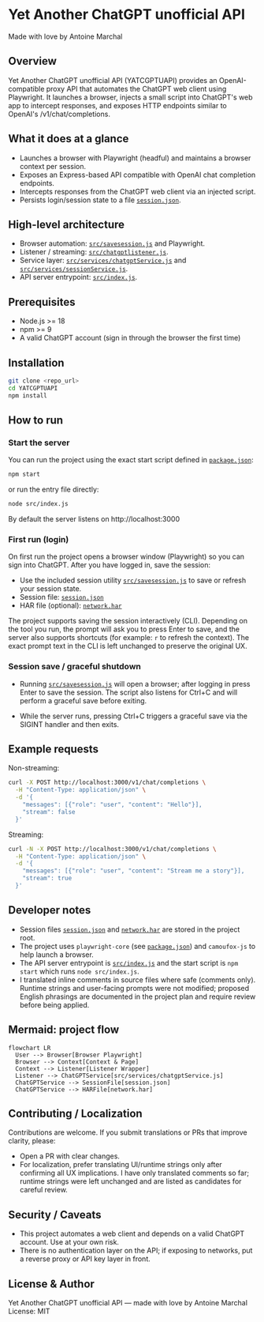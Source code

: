# Yet Another ChatGPT unofficial API

Made with love by Antoine Marchal

## Overview

Yet Another ChatGPT unofficial API (YATCGPTUAPI) provides an OpenAI-compatible proxy API that automates the ChatGPT web client using Playwright. It launches a browser, injects a small script into ChatGPT's web app to intercept responses, and exposes HTTP endpoints similar to OpenAI's /v1/chat/completions.

## What it does at a glance

- Launches a browser with Playwright (headful) and maintains a browser context per session.
- Exposes an Express-based API compatible with OpenAI chat completion endpoints.
- Intercepts responses from the ChatGPT web client via an injected script.
- Persists login/session state to a file [`session.json`](session.json:1).

## High-level architecture

- Browser automation: [`src/savesession.js`](src/savesession.js:1) and Playwright.
- Listener / streaming: [`src/chatgptlistener.js`](src/chatgptlistener.js:1).
- Service layer: [`src/services/chatgptService.js`](src/services/chatgptService.js:1) and [`src/services/sessionService.js`](src/services/sessionService.js:1).
- API server entrypoint: [`src/index.js`](src/index.js:1).

## Prerequisites

- Node.js >= 18
- npm >= 9
- A valid ChatGPT account (sign in through the browser the first time)

## Installation

```bash
git clone <repo_url>
cd YATCGPTUAPI
npm install
```

## How to run

### Start the server

You can run the project using the exact start script defined in [`package.json`](package.json:1):

```bash
npm start
```

or run the entry file directly:

```bash
node src/index.js
```

By default the server listens on http://localhost:3000

### First run (login)

On first run the project opens a browser window (Playwright) so you can sign into ChatGPT. After you have logged in, save the session:

- Use the included session utility [`src/savesession.js`](src/savesession.js:1) to save or refresh your session state.
- Session file: [`session.json`](session.json:1)
- HAR file (optional): [`network.har`](network.har:1)

The project supports saving the session interactively (CLI). Depending on the tool you run, the prompt will ask you to press Enter to save, and the server also supports shortcuts (for example: `r` to refresh the context). The exact prompt text in the CLI is left unchanged to preserve the original UX.

### Session save / graceful shutdown

- Running [`src/savesession.js`](src/savesession.js:1) will open a browser; after logging in press Enter to save the session. The script also listens for Ctrl+C and will perform a graceful save before exiting.

- While the server runs, pressing Ctrl+C triggers a graceful save via the SIGINT handler and then exits.

## Example requests

Non-streaming:

```bash
curl -X POST http://localhost:3000/v1/chat/completions \
  -H "Content-Type: application/json" \
  -d '{
    "messages": [{"role": "user", "content": "Hello"}],
    "stream": false
  }'
```

Streaming:

```bash
curl -N -X POST http://localhost:3000/v1/chat/completions \
  -H "Content-Type: application/json" \
  -d '{
    "messages": [{"role": "user", "content": "Stream me a story"}],
    "stream": true
  }'
```

## Developer notes

- Session files [`session.json`](session.json:1) and [`network.har`](network.har:1) are stored in the project root.
- The project uses `playwright-core` (see [`package.json`](package.json:1)) and `camoufox-js` to help launch a browser.
- The API server entrypoint is [`src/index.js`](src/index.js:1) and the start script is `npm start` which runs `node src/index.js`.
- I translated inline comments in source files where safe (comments only). Runtime strings and user-facing prompts were not modified; proposed English phrasings are documented in the project plan and require review before being applied.

## Mermaid: project flow

```mermaid
flowchart LR
  User --> Browser[Browser Playwright]
  Browser --> Context[Context & Page]
  Context --> Listener[Listener Wrapper]
  Listener --> ChatGPTService[src/services/chatgptService.js]
  ChatGPTService --> SessionFile[session.json]
  ChatGPTService --> HARFile[network.har]
```

## Contributing / Localization

Contributions are welcome. If you submit translations or PRs that improve clarity, please:

- Open a PR with clear changes.
- For localization, prefer translating UI/runtime strings only after confirming all UX implications. I have only translated comments so far; runtime strings were left unchanged and are listed as candidates for careful review.

## Security / Caveats

- This project automates a web client and depends on a valid ChatGPT account. Use at your own risk.
- There is no authentication layer on the API; if exposing to networks, put a reverse proxy or API key layer in front.

## License & Author

Yet Another ChatGPT unofficial API — made with love by Antoine Marchal
License: MIT
